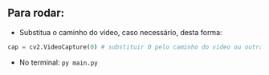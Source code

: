 ## Para rodar:
- Substitua o caminho do vídeo, caso necessário, desta forma:
```python
cap = cv2.VideoCapture(0) # substituir 0 pelo caminho do video ou outra entrada de câmera
```
- No terminal:
```py main.py```
